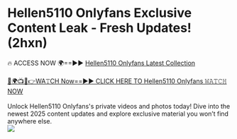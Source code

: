 # Hellen5110 Onlyfans Exclusive Content Leak - Fresh Updates! (2hxn)

🔥 ACCESS NOW 🌍==►► <a href="https://tinyurl.com/kvy9nzfs" rel="nofollow">Hellen5110 Onlyfans Latest Collection</a>
<br><br>
[🔴🌍📺📱👉WA𝚃CH Now==►► CLICK HERE TO Hellen5110 Onlyfans 𝚆𝙰𝚃𝙲𝙷 NOW](https://tinyurl.com/kvy9nzfs)
<br><br>
Unlock Hellen5110 Onlyfans's private videos and photos today! Dive into the newest 2025 content updates and explore exclusive material you won’t find anywhere else.
<br>
<a href="https://tinyurl.com/kvy9nzfs" rel="nofollow" data-target="animated-image.originalLink"><img src="https://camo.githubusercontent.com/8a4f000d20f83aca3bf7ec5f350d767afa0574a8a352519fd8cfa583a6f93a33/68747470733a2f2f692e696d6775722e636f6d2f644a486b345a712e676966" data-canonical-src="https://i.imgur.com/dJHk4Zq.gif" style="max-width: 100%; display: inline-block;" data-target="animated-image.originalImage"></a>
<br>
